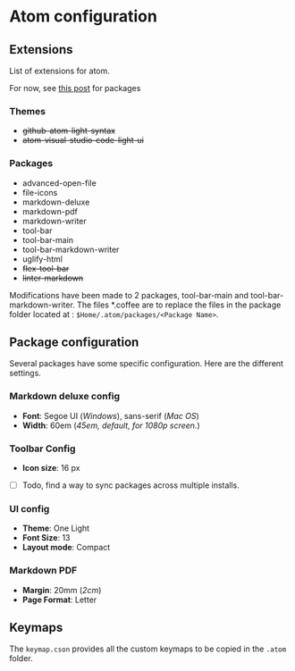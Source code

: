 # Atom configuration

## Extensions
List of extensions for atom.

For now, see [this post](https://svens.blog/2016/06/15/my-complete-atom-io-package-list-for-writing-markdown/) for packages

### Themes
* ~~github-atom-light-syntax~~
* ~~atom-visual-studio-code-light-ui~~

### Packages
* advanced-open-file
* file-icons
* markdown-deluxe
* markdown-pdf
* markdown-writer
* tool-bar
* tool-bar-main
* tool-bar-markdown-writer
* uglify-html
* ~~flex-tool-bar~~
* ~~linter-markdown~~

Modifications have been made to 2 packages, tool-bar-main and tool-bar-markdown-writer. The files \*.coffee are to replace the files in the package folder located at : `$Home/.atom/packages/<Package Name>`.

## Package configuration
Several packages have some specific configuration. Here are the different settings.

### Markdown deluxe config
* **Font**: Segoe UI (_Windows_), sans-serif (_Mac OS_)
* **Width**: 60em (_45em, default, for 1080p screen._)

### Toolbar Config
* **Icon size**: 16 px

- [ ] Todo, find a way to sync packages across multiple installs.

### UI config
* **Theme**: One Light
* **Font Size**: 13
* **Layout mode**: Compact

### Markdown PDF
* **Margin**: 20mm (_2cm_)
* **Page Format**: Letter

## Keymaps
The `keymap.cson` provides all the custom keymaps to be copied in the `.atom` folder.
